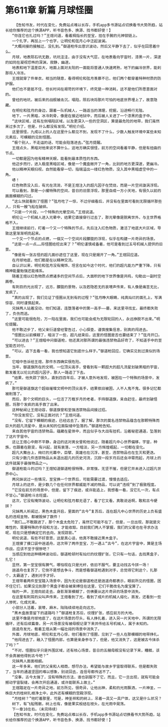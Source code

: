 # 第611章 新篇 月球怪圈
        【告知书友，时代在变化，免费站点难以长存，手机app多书源站点切换看书大势所趋，站长给你推荐的这个换源APP，听书音色多、换源、找书都好使！】
       “你连它也扎过吗？”王煊问道，看着拇指长的至宝，挂在手腕的元神锁链上。
       一个扎字，再加上一个也字，让明伦和弦月心中泛起波澜。
       “大概间接的接触过，没扎到。”御道枪传出意识波动，然后又平静下去了，似乎在回思着什么。
       月球，地表陨石坑无数，坑坑洼洼，由于没有大气层，在地表看向宇宙时，漆黑一片，深邃的如同在凝视恐怖的深渊，寂静，幽邃。
       地表和地下温差巨大，地面上面对太阳的一面能将普通人快速烤熟，地下的幽冷世界，能刹那将人冷冻。
       王煊就穿了件单衣，相当的随意，看得明伦和弦月羡慕不已，他们两个都穿着特种材质的防护服。
       他们也不是抵不住，但长时间在艰苛的环境下，终究是一种消耗，这不是他们所愿意面对的。
       曾经的地坑，被后来的战舰被击沉，塌陷，陨石块将那片可怕的地底世界埋上了，故意隐藏。
       在明伦和弦月的身边，跟着一队机械人，一路适当的清理，挖掘，沿途畅行无阻。
       地下，一片黑暗，冰冷刺骨，像是在接近地狱中，而后被人关进了一个漆黑的盒子中。
       “这块区域，还有左侧塌陷区域，以及更深入一些的空洞区，算是最危险的地带，我们虽然来过多次了，但是，什么都没有发现。”明伦介绍。
       这里很怪，九成以上的人在这里什么都见不到，发现不了什么，少数人触发环境中某些未知元素后，可模糊的见到怪圈。
       “极个别人，不走运的话，可能会陷落进去。”弦月提醒。
       王煊点头，黑暗对他来说不算什么，这地方确实很怪，前方的空间看着平静，但是有扭曲的节点。
       一切都是因为他有精神天眼，能看到最本质性的东西。
       他迈步而行，进入极度黑暗区域，像是一个魔盒敞开了一角，比别的地方更深邃，更幽冷。
       他以精神天眼扫视，自然能看穿一切，指端溢出一缕红色物质，没入其中黑暗虚空中的一角。
       哧！
       红色物质没入后，有光在流淌，不是王煊注入的超凡因子在焚烧，而是一片空间漩涡浮现。
       可以看到，那是一小撮特殊的空间，昔日的旧景浮现，那里自成一方小天地，有很久以前的画面模糊的闪过。
       “这么快就看到了怪圈？”弦月吃了一惊，不过仔细看后，并没有在里面可看到无限循环那些人，只有一艘飞船在破碎。
       “只是一个片段，一个特殊的光晕空间。”王煊说道。
       明伦让一个机械人进入光晕中，结果它直接穿行过去了，那光晕像是脱离世外，与主世界格格不入。
       王煊继续前行，盯着一个又一个特殊的节点，先后注入红色物质，激活了地底大片区域，导致这里渐渐明亮起来。
       一个又一个节点的点燃，一個又一个空间片段朦胧的浮现，似乎在构建一片奇异的场景。
       “这是一点一点……将怪圈给挖出来了？”明伦谨慎戒备着，他可是看到过五号机械人提供的旧景。
       “像是有一张古怪的超凡面纱遮住了这里，现在只是揭开了一角。”王煊回应道。
       在月球地底，他们都是在以精神交流。
       自认识以来，明伦和弦月没有掩饰，坦言在如今这个时代，他们的超凡能力严重下降，只有精神能量勉强还能维系。
       随着王煊以红色物质点燃诸多的空间节点后，大面积的地下世界像是共鸣，勾勒出一副时空画卷。
       有刺目的光出现了，远方，朦胧的景物，以及若隐若无的哀嚎声传来，有人像是痛苦无比，发疯了。
       “真的出现了，我们见证了怪圈从无到有的过程？”弦月睁大眼睛，纯真灿烂的面孔上，写满惊容，同时谨慎起来。
       兄妹两人站着没动，他们知道，连堕落者中的第一高手——墓，来这里寻找玄，最终都失败了，负伤而逃。
       “这里可能很危险，万一陷在里面，我们也可能会成为无限轮回的人，永远挣脱不出来。”明伦提醒。
       他不敢迈步了，他父亲衍道曾经警告过，小心探查，谨慎搜集信息，别真的闯进去。
       “怪圈比以前模糊了，暗淡了一些，超凡结束后，这里的怪圈是否也要结束了？”弦月开口。
       “可以进去？”王煊暗中问御道枪，他还真对那所谓的最强违禁物品好奇了，不知道手中的至宝能否对付。
       “可以，追下去看一看，我也想知道它到底什么样子。”御道枪回应，它确实见到过类似的场景。
       它暗中告诉给王煊，那件东西确实很危险。
       当年，御道旗所在的文明，一位顶尖高手，曾看到有一颗超大的超凡流星划破黑暗的宇宙，散发着无以伦比的超凡因子，那人一路追了下去。
       “结果，他失踪了很久，直到四百年后，才被人意外地发现，被困在一个特殊的场景中，发疯了。”
       那可是御道旗这个超级璀璨文明中的顶尖高手，结果依旧被困，人不人鬼不鬼，很多记忆都被削落了。
       而后，那个文明的巨头，一位活了万载岁月的老者，手持御道旗，亲自赶往，最终划破怪圈，将那个发疯的高手救了出来。
       这种秘闻让王煊动容，御道旗曾和至强违禁物品间接过招。
       “你没发现它，没有正面对抗？”王煊问道。
       “没有，它留下模糊的痕迹，已经远去了。据了解，那次的莫名违禁物品蕴含在那颗特殊而巨大的超凡流星中，是从未知的位面裂缝中坠落的。”御道枪告知。
       来自其他宇宙的违禁物品，蕴藏在星体中，而且似乎与大战有挂机，沿着秘密通道，坠落到了这片宇宙中。
       这让王煊心中颇不平静，身边的这对男女曾和他说过，随着超凡中心世界偏移，宇宙，种族，也跟着在剧变，有兴起，就有衰落，一方暗淡，另一方辉煌崛起，一切都在变化。
       超凡大舞台上，绚烂的光幕中，巨擘、英雄也在沉浮，甚至，违禁物品也在生灭和更迭。
       只有少数几件违禁物品从未退出超凡的历史河流，沉寂一段岁月后还会冲霄而起，月球上的这件就属于最强物品之一。
       御道枪能斗的过吗？王煊知道御道枪很特殊，非常强，无坚不摧，但是它并未进入过超凡世界中心。
       两兄妹说过一些情况，至宝换一个世界后，可能需要过渡，慢慢去适应。
       月球上的这件，是少数几个在任何世界都威能不减的物品，可以说“违规”到了极致程度。
       “它没在前方的场景中，但是，留下了痕迹，或许能追上，我想看一看，没它扎一次，有点不甘心。”御道枪斗志旺盛。
       这次，它没有掩饰波动，让明伦和弦月都无语了，看了它又看，真敢说话啊，敢和古今硬拼？
       兄妹两人听闻过，黑色木盒开启，里面的“古今”复苏后，连在超凡中心世界的历史上负有盛名的违规圣物，都被毁掉了数件！
       “我们……不敢跟进了，那个木盒太危险了，虽然它可能不在了，但是，一旦出现，那就是灾难性的，需要特殊的手段和方法，才能收取。目前我们两人不掌握，我们的父辈也在寻求办法呢，现在只是想确定它的去向，发现踪影。”
       明伦说道，有些不好意思，这是真心话，他真不敢接近黑木盒子。
       王煊摸了摸口袋中逍遥舟，这次带了两件至宝，万一遇上“古今”，在这片宇宙中，算是主场作战，应该不至于很惨吧？
       当感应到他这种精神波动后，御道枪顿时有灿烂的纹理扩张，它只有一句话，去找黑盒子，扎它！
       显然，第一至宝很有脾气，哪怕现在只是光杆，依旧不服气，要主动找古今拼一场！
       逍遥舟也复苏了，它倒不是想去争斗，而是想看御道枪遇到对手，总觉得它刺这个，扎那个，太霸道了，遇到对手才好。
       王煊带着两件至宝踏入场景中，因为无论是御道枪还是逍遥舟都表示，眼前所见的怪圈，困不住它们，如果没见到那个黑盒子都会被束缚住在这里，它们干脆改名为废宝算了。
       嗡的一声，王煊向前走去，身影渐渐模糊了，仿佛要从这片奇异的场景中消失。
       在这里有刺耳的尖叫声传来，王煊看到了光，看到了成片的机械人熔化，蒸发，还看到一些人惨死，化成光束。
       小部分人活着，哀嚎，麻木，陆陆续续地走向远方。
       “黑木盒故意留下的道路吗？”御道枪复苏后，纹理扩张，感应前方的大地。
       这里不像是月球地底了，在这片场景的尽头，有人挣扎着，进入另一片天地中，所谓的无限循环，还有后续篇章，另一片场景没有被母舰记录下来并传给五号机械人，属于未知的。
       逍遥舟发光，载着王煊从第一幅壮阔的场景中消失了。
       外面，月球地底，明伦和玄月心惊，他们看到了怪圈，见到了一些人在那模糊的地带挣扎。
       “他闯进去了，融入了怪圈内部，也算是亲身参与了，但是，他又消失了，这是被古今抹杀了吗？”
       “不对，怪圈似乎只是外围区域，还有核心场景，昔日的五艘母舰没有记录下来，糟糕，该不会真被他得到古今吧？”
       兄妹两人面面相觑。
       这一年多来，他们的父亲和人相商，想尽办法，希望能与故乡宇宙取得联系，但是都失败了，当年的通道坚固的难以想象，别说回去，连信号都传送不了。
       “没事，古今太强了，没有特殊的方法，谁也驯服不了它，而且，它一旦出现，就有可能会撼动宇宙裂缝，会再次开启通道，或许能联系上故土。”
       王煊踏足在一片奇异之地，前方所见，很奇异，让他出神，柔和的光雨飘洒，一片神圣，一株巨大的桂树扎根净土中，此外还有模糊的宫殿浮现。
       “月桂树？”他盯着那里，可是，神圣祥和的树上，吊着一具又一具尸体，这又是什么状况？
       树下，有飞船残骸，树上也有，像是果实般结在枝头，在光雨中晃荡。
       下一章10左右。（未完待续）
       【告知书友，时代在变化，免费站点难以长存，手机app多书源站点切换看书大势所趋，站长给你推荐的这个换源APP，听书音色多、换源、找书都好使！】